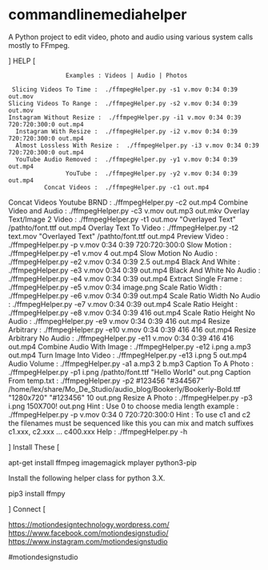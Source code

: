# commandlinemediahelper
A Python project to edit video, photo and audio using various system calls mostly to FFmpeg.

] HELP [

                    Examples : Videos | Audio | Photos

     Slicing Videos To Time :  ./ffmpegHelper.py -s1 v.mov 0:34 0:39 out.mov
    Slicing Videos To Range :  ./ffmpegHelper.py -s2 v.mov 0:34 0:39 out.mov
    Instagram Without Resize :  ./ffmpegHelper.py -i1 v.mov 0:34 0:39 720:720:300:0 out.mp4
      Instagram With Resize :  ./ffmpegHelper.py -i2 v.mov 0:34 0:39 720:720:300:0 out.mp4
      Almost Lossless With Resize :  ./ffmpegHelper.py -i3 v.mov 0:34 0:39 720:720:300:0 out.mp4
      YouTube Audio Removed :  ./ffmpegHelper.py -y1 v.mov 0:34 0:39 out.mp4
                    YouTube :  ./ffmpegHelper.py -y2 v.mov 0:34 0:39 out.mp4
              Concat Videos :  ./ffmpegHelper.py -c1 out.mp4
 Concat Videos Youtube BRND :  ./ffmpegHelper.py -c2 out.mp4
    Combine Video and Audio :  ./ffmpegHelper.py -c3 v.mov out.mp3 out.mkv
 Overlay Text/Image 2 Video :  ./ffmpegHelper.py -t1 out.mov "Overlayed Text" /pathto/font.ttf out.mp4
      Overlay Text To Video :  ./ffmpegHelper.py -t2 text.mov "Overlayed Text" /pathto/font.ttf out.mp4
              Preview Video :  ./ffmpegHelper.py -p v.mov 0:34 0:39 720:720:300:0
                Slow Motion :  ./ffmpegHelper.py -e1 v.mov 4 out.mp4
       Slow Motion No Audio :  ./ffmpegHelper.py -e2 v.mov 0:34 0:39 2.5 out.mp4
            Black And White :  ./ffmpegHelper.py -e3 v.mov 0:34 0:39 out.mp4
   Black And White No Audio :  ./ffmpegHelper.py -e4 v.mov 0:34 0:39 out.mp4
       Extract Single Frame :  ./ffmpegHelper.py -e5 v.mov 0:34 image.png
          Scale Ratio Width :  ./ffmpegHelper.py -e6 v.mov 0:34 0:39 out.mp4
 Scale Ratio Width No Audio :  ./ffmpegHelper.py -e7 v.mov 0:34 0:39 out.mp4
         Scale Ratio Height :  ./ffmpegHelper.py -e8 v.mov 0:34 0:39 416 out.mp4
Scale Ratio Height No Audio :  ./ffmpegHelper.py -e9 v.mov 0:34 0:39 416 out.mp4
           Resize Arbitrary :  ./ffmpegHelper.py -e10 v.mov 0:34 0:39 416 416 out.mp4
  Resize Arbitrary No Audio :  ./ffmpegHelper.py -e11 v.mov 0:34 0:39 416 416 out.mp4
   Combine Audio With Image :  ./ffmpegHelper.py -e12 i.png a.mp3 out.mp4
      Turn Image Into Video :  ./ffmpegHelper.py -e13 i.png 5 out.mp4
               Audio Volume :  ./ffmpegHelper.py -a1 a.mp3 2 b.mp3
         Caption To A Photo :  ./ffmpegHelper.py -p1 i.png /pathto/font.ttf "Hello World" out.png
      Caption From temp.txt :  ./ffmpegHelper.py -p2 #123456 "#344567" /home/lex/share/Mo_De_Studio/audio_blog/Bookerly/Bookerly-Bold.ttf "1280x720" "#123456" 10 out.png
             Resize A Photo :  ./ffmpegHelper.py -p3 i.png 150X700! out.png
                       Hint :  Use 0 to choose media length example : ./ffmpegHelper.py -p v.mov 0:34 0 720:720:300:0
                       Hint :  To use c1 and c2 the filenames must be sequenced like this you can mix and match suffixes c1.xxx, c2.xxx ... c400.xxx 
                       Help :  ./ffmpegHelper.py -h

] Install These [

apt-get install ffmpeg imagemagick mplayer python3-pip

Install the following helper class for python 3.X.

pip3 install ffmpy

] Connect [

https://motiondesigntechnology.wordpress.com/
https://www.facebook.com/motiondesignstudio/
https://www.instagram.com/motiondesignstudio

#motiondesignstudio
 
